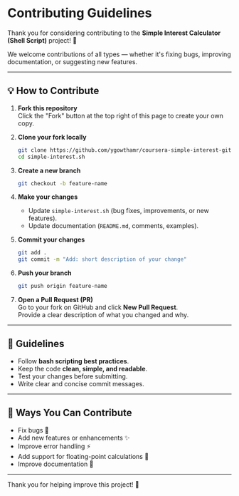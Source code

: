 # Contributing Guidelines

Thank you for considering contributing to the **Simple Interest Calculator (Shell Script)** project! 🎉  

We welcome contributions of all types — whether it's fixing bugs, improving documentation, or suggesting new features.

---

## 💡 How to Contribute

1. **Fork this repository**  
   Click the "Fork" button at the top right of this page to create your own copy.

2. **Clone your fork locally**  
   ```bash
   git clone https://github.com/ygowthamr/coursera-simple-interest-git-github-assignment.git
   cd simple-interest.sh
   ```

3. **Create a new branch**  
   ```bash
   git checkout -b feature-name
   ```

4. **Make your changes**  
   - Update `simple-interest.sh` (bug fixes, improvements, or new features).  
   - Update documentation (`README.md`, comments, examples).  

5. **Commit your changes**  
   ```bash
   git add .
   git commit -m "Add: short description of your change"
   ```

6. **Push your branch**  
   ```bash
   git push origin feature-name
   ```

7. **Open a Pull Request (PR)**  
   Go to your fork on GitHub and click **New Pull Request**.  
   Provide a clear description of what you changed and why.

---

## 📌 Guidelines

- Follow **bash scripting best practices**.  
- Keep the code **clean, simple, and readable**.  
- Test your changes before submitting.  
- Write clear and concise commit messages.  

---

## 🙌 Ways You Can Contribute

- Fix bugs 🐛  
- Add new features or enhancements ✨  
- Improve error handling ⚡  
- Add support for floating-point calculations 🔢  
- Improve documentation 📝  

---

Thank you for helping improve this project! 🚀
